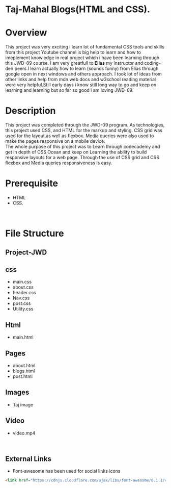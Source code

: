 # Taj-Mahal Blogs(HTML and CSS).
# Overview
<p>This project was very exciting i learn lot of fundamental CSS tools and skills from this project
Youtube channel is big help to learn and how to imeplement knowledge in real project which i have been learning through this JWD-09 course. I am very greatfull to <strong>Elias</strong> my Instructor and coding-den peers.I learn actually how to  learn (sounds funny) from Elias through google open in next windows and others approach. I took lot of ideas from other links  and help from mdn web docs and w3school reading material were very helpful.Still early days i know still long way to go and keep on learning and learning but so far so good i am loving JWD-09. 
<p>

 # Description
 This project was completed through the JWD-09 program. As technologies, this project used CSS, and HTML for the markup and styling. CSS grid was used for the layout,as well as flexbox. Media queries were also used to make the pages responsive on a mobile device.<br>
The whole purpose of this project was to Learn through codecademy and get in depth of CSS Ocean and keep on Learning the ability to build responsive layouts for a web page. Through the use of CSS grid and CSS flexbox and Media queries responsiveness is easy.
# Prerequisite
- HTML 
- CSS.
<br>

# File Structure
## Project-JWD
## css <br>
  - main.css
  - about.css
  - header.css
  - Nav.css
  - post.css
  - Utility.css
## Html
  - main.html
  ## Pages
  - about.html
  - blogs.html
  - post.html
  ## Images
  - Taj image
  ## Video
  - video.mp4

<br>


## External Links
- Font-awesome has been used for social links icons 
```html
<link href="https://cdnjs.cloudflare.com/ajax/libs/font-awesome/6.1.1/css/all.min.css">

```
          
          
       



